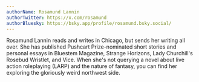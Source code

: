 ```yaml
---
authorName: Rosamund Lannin
authorTwitter: https://x.com/rosamund
authorBluesky: https://bsky.app/profile/rosamund.bsky.social/
---
```

Rosamund Lannin reads and writes in Chicago, but sends her writing all over. She has published Pushcart Prize-nominated short stories and personal essays in Bluestem Magazine, Strange Horizons, Lady Churchill's Rosebud Wristlet, and Vice. When she's not querying a novel about live action roleplaying (LARP) and the nature of fantasy, you can find her exploring the gloriously weird northwest side.
